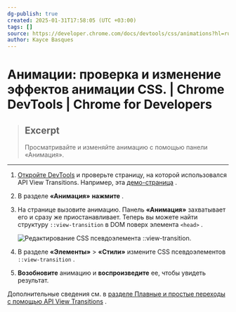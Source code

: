 ```yaml
---
dg-publish: true
created: 2025-01-31T17:58:05 (UTC +03:00)
tags: []
source: https://developer.chrome.com/docs/devtools/css/animations?hl=ru
author: Kayce Basques
---
```


# Анимации: проверка и изменение эффектов анимации CSS.  |  Chrome DevTools  |  Chrome for Developers

> ## Excerpt
> Просматривайте и изменяйте анимацию с помощью панели «Анимация».

---

1.  [Откройте DevTools](https://developer.chrome.com/docs/devtools/open?hl=ru) и проверьте страницу, на которой использовался API View Transitions. Например, эта [демо-страница](https://simple-set-demos.glitch.me/) .
2.  В разделе **«Анимация»** **нажмите** .
3.  На странице вызовите анимацию. Панель **«Анимация»** захватывает его и сразу же приостанавливает. Теперь вы можете найти структуру `::view-transition` в DOM поверх элемента `<head>` .
    
    ![Редактирование CSS псевдоэлемента ::view-transition.](https://developer.chrome.com/static/docs/devtools/css/animations/image/view-transition-edit.png?hl=ru)
    
4.  В разделе **«Элементы»** > **«Стили»** измените CSS псевдоэлементов `::view-transition` .
    
5.  **Возобновите** анимацию и **воспроизведите** ее, чтобы увидеть результат.
    

Дополнительные сведения см. в [разделе Плавные и простые переходы с помощью API View Transitions](https://developer.chrome.com/docs/web-platform/view-transitions?hl=ru) . 